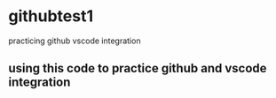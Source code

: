 # githubtest1
practicing github vscode integration

## using this code to practice github and vscode integration
